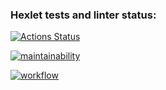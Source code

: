 ### Hexlet tests and linter status:
[![Actions Status](https://github.com/5Manya5/frontend-project-lvl1/workflows/hexlet-check/badge.svg)](https://github.com/5Manya5/frontend-project-lvl1/actions)

[![maintainability](https://codeclimate.com/github/5Manya5/frontend-project-lvl1/badge.svg)](https://github.com/5Manya5/frontend-project-lvl1/actions)

[![workflow](https://github.com/5Manya5/frontend-project-lvl1/linter/.github/workflows/linter.yml/badge.svg)](https://github.com/5Manya5/frontend-project-lvl1/actions)